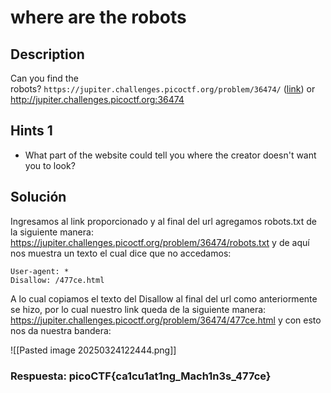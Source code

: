 # where are the robots

## Description

Can you find the robots? `https://jupiter.challenges.picoctf.org/problem/36474/` ([link](https://jupiter.challenges.picoctf.org/problem/36474/)) or http://jupiter.challenges.picoctf.org:36474

## Hints 1

* What part of the website could tell you where the creator doesn't want you to look?

## Solución

Ingresamos al link proporcionado y al final del url agregamos robots.txt de la siguiente manera: https://jupiter.challenges.picoctf.org/problem/36474/robots.txt y de aquí nos muestra un texto el cual dice que no accedamos:
```
User-agent: *
Disallow: /477ce.html
```
A lo cual copiamos el texto del Disallow al final del url como anteriormente se hizo, por lo cual nuestro link queda de la siguiente manera: https://jupiter.challenges.picoctf.org/problem/36474/477ce.html y con esto nos da nuestra bandera:

![[Pasted image 20250324122444.png]]
### Respuesta: picoCTF{ca1cu1at1ng_Mach1n3s_477ce}